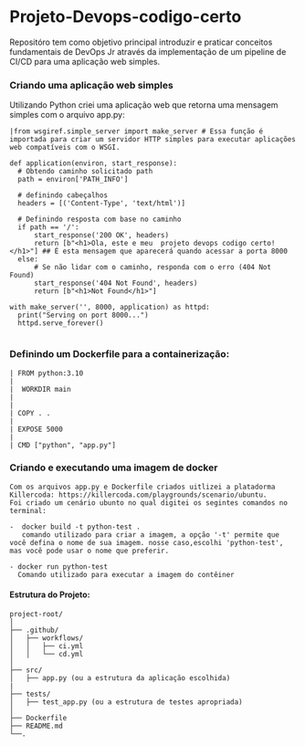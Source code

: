# Projeto-Devops-codigo-certo
Repositóro tem como objetivo principal introduzir e praticar conceitos fundamentais de DevOps Jr através da implementação de um pipeline de CI/CD para uma aplicação web simples.

### Criando uma aplicação web simples
Utilizando Python criei uma aplicação web que retorna uma mensagem simples com o arquivo app.py:
```plaintext
|from wsgiref.simple_server import make_server # Essa função é importada para criar um servidor HTTP simples para executar aplicações web compatíveis com o WSGI.

def application(environ, start_response):
  # Obtendo caminho solicitado path
  path = environ['PATH_INFO']

  # definindo cabeçalhos
  headers = [('Content-Type', 'text/html')]

  # Definindo resposta com base no caminho
  if path == '/':
      start_response('200 OK', headers)
      return [b"<h1>Ola, este e meu  projeto devops codigo certo!</h1>"] ## É esta mensagem que aparecerá quando acessar a porta 8000
  else:
      # Se não lidar com o caminho, responda com o erro (404 Not Found)
      start_response('404 Not Found', headers)
      return [b"<h1>Not Found</h1>"]

with make_server('', 8000, application) as httpd:
  print("Serving on port 8000...")
  httpd.serve_forever()


```
### Definindo um Dockerfile para a containerização:
```plaintext
| FROM python:3.10
|
|  WORKDIR main
|
|
| COPY . .
|
| EXPOSE 5000
|
| CMD ["python", "app.py"]

```
### Criando e executando uma imagem de docker
```plaintext
Com os arquivos app.py e Dockerfile criados uitlizei a platadorma Killercoda: https://killercoda.com/playgrounds/scenario/ubuntu.
Foi criado um cenário ubunto no qual digitei os segintes comandos no terminal:

-  docker build -t python-test .
   comando utilizado para criar a imagem, a opção '-t' permite que você defina o nome de sua imagem. nosse caso,escolhi 'python-test', mas você pode usar o nome que preferir.

- docker run python-test
  Comando utilizado para executar a imagem do contêiner

```



   #### Estrutura do Projeto:
```plaintext
project-root/
│
├── .github/
│   ├── workflows/
│   │   ├── ci.yml
│   │   └── cd.yml
│
├── src/
│   ├── app.py (ou a estrutura da aplicação escolhida)
|     
├── tests/
│   ├── test_app.py (ou a estrutura de testes apropriada)
│
├── Dockerfile
├── README.md
└──.
```

